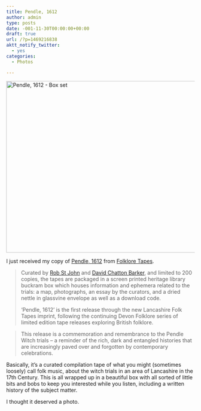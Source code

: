 ```yaml
---
title: Pendle, 1612
author: admin
type: posts
date: -001-11-30T00:00:00+00:00
draft: true
url: /?p=1469216838
aktt_notify_twitter:
  - yes
categories:
  - Photos

---
```

<img class="alignnone size-full wp-image-1469216839" title="P1020030a" src="http://lobban.org/wp-content/uploads/2012/11/P1020030a.jpg" alt="Pendle, 1612 - Box set" width="612" height="459" srcset="https://lobban.org/wp-content/uploads/2012/11/P1020030a.jpg 612w, https://lobban.org/wp-content/uploads/2012/11/P1020030a-300x225.jpg 300w" sizes="(max-width: 612px) 100vw, 612px" />

I just received my copy of [Pendle, 1612][1] from [Folklore Tapes][2].

> Curated by [Rob St John][3] and [David Chatton Barker][4], and limited to 200 copies, the tapes are packaged in a screen printed heritage library buckram box which houses information and ephemera related to the trials: a map, photographs, an essay by the curators, and a dried nettle in glassvine envelope as well as a download code.
> 
> &#8216;Pendle, 1612&#8217; is the first release through the new Lancashire Folk Tapes imprint, following the continuing Devon Folklore series of limited edition tape releases exploring British folklore.
  
> This release is a commemoration and remembrance to the Pendle Witch trials &#8211; a reminder of the rich, dark and entangled histories that are increasingly paved over and forgotten by contemporary celebrations.

Basically, it&#8217;s a curated compilation tape of what you might (sometimes loosely) call folk music, about the witch trials in an area of Lancashire in the 17th Century. This is all wrapped up in a beautiful box with all sorted of little bits and bobs to keep you interested while you listen, including a written history of the subject matter.

I thought it deserved a photo.

 [1]: http://folkloretapes.bandcamp.com/album/pendle-1612 "Pendle, 1612"
 [2]: http://devonfolkloretapes.blogspot.co.uk/
 [3]: http://robstjohn.tumblr.com/
 [4]: http://www.davidchattonbarker.com/